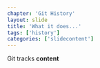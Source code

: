 ```yaml
---
chapter: 'Git History'
layout: slide
title: 'What it does...'
tags: ['history']
categories: ['slidecontent']
---
```


Git tracks __content__